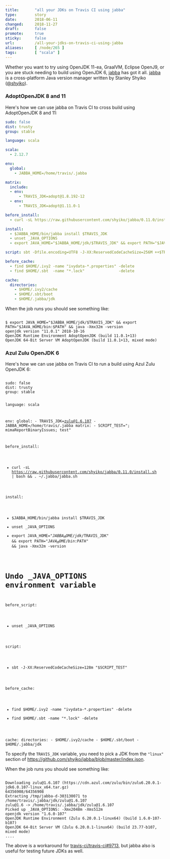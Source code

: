 ```yaml
---
title:       "all your JDKs on Travis CI using jabba"
type:        story
date:        2018-06-11
changed:     2018-11-27
draft:       false
promote:     true
sticky:      false
url:         /all-your-jdks-on-travis-ci-using-jabba
aliases:     [ /node/265 ]
tags:        [ "scala" ]
---
```


  [jabba]: https://github.com/shyiko/jabba

Whether you want to try using OpenJDK 11-ea, GraalVM, Eclipse OpenJ9, or you are stuck needing to build using OpenJDK 6, [jabba][jabba] has got it all. [jabba][jabba] is a cross-platform Java version manager written by Stanley Shyiko ([@shyiko](https://twitter.com/shyiko)).

### AdoptOpenJDK 8 and 11

Here's how we can use jabba on Travis CI to cross build using AdoptOpenJDK 8 and 11:

```yaml
sudo: false
dist: trusty
group: stable

language: scala

scala:
  - 2.12.7

env:
  global:
    - JABBA_HOME=/home/travis/.jabba

matrix:
  include:
  - env:
      - TRAVIS_JDK=adopt@1.8.192-12
  - env:
      - TRAVIS_JDK=adopt@1.11.0-1

before_install:
  - curl -sL https://raw.githubusercontent.com/shyiko/jabba/0.11.0/install.sh | bash && . ~/.jabba/jabba.sh

install:
  - $JABBA_HOME/bin/jabba install $TRAVIS_JDK
  - unset _JAVA_OPTIONS
  - export JAVA_HOME="$JABBA_HOME/jdk/$TRAVIS_JDK" && export PATH="$JAVA_HOME/bin:$PATH" && java -Xmx32m -version

script: sbt -Dfile.encoding=UTF8 -J-XX:ReservedCodeCacheSize=256M ++$TRAVIS_SCALA_VERSION! test

before_cache:
  - find $HOME/.ivy2 -name "ivydata-*.properties" -delete
  - find $HOME/.sbt  -name "*.lock"               -delete

cache:
  directories:
    - $HOME/.ivy2/cache
    - $HOME/.sbt/boot
    - $HOME/.jabba/jdk
```

When the job runs you should see something like:

<code>
$ export JAVA_HOME="$JABBA_HOME/jdk/$TRAVIS_JDK" && export PATH="$JAVA_HOME/bin:$PATH" && java -Xmx32m -version
openjdk version "11.0.1" 2018-10-16
OpenJDK Runtime Environment AdoptOpenJDK (build 11.0.1+13)
OpenJDK 64-Bit Server VM AdoptOpenJDK (build 11.0.1+13, mixed mode)
</code>

### Azul Zulu OpenJDK 6

Here's how we can use jabba on Travis CI to run a build using Azul Zulu OpenJDK 6:

<code>
sudo: false
dist: trusty
group: stable

language: scala

env:
  global:
    - TRAVIS_JDK=zulu@1.6.107
    - JABBA_HOME=/home/travis/.jabba
  matrix:
    - SCRIPT_TEST="; mimaReportBinaryIssues; test"

before_install:
  - curl -sL https://raw.githubusercontent.com/shyiko/jabba/0.11.0/install.sh | bash && . ~/.jabba/jabba.sh

install:
  - $JABBA_HOME/bin/jabba install $TRAVIS_JDK
  - unset _JAVA_OPTIONS
  - export JAVA_HOME="$JABBA_HOME/jdk/$TRAVIS_JDK" && export PATH="$JAVA_HOME/bin:$PATH" && java -Xmx32m -version

# Undo _JAVA_OPTIONS environment variable
before_script:
  - unset _JAVA_OPTIONS

script:
  - sbt -J-XX:ReservedCodeCacheSize=128m "$SCRIPT_TEST"

before_cache:
  - find $HOME/.ivy2 -name "ivydata-*.properties" -delete
  - find $HOME/.sbt  -name "*.lock"               -delete

cache:
  directories:
    - $HOME/.ivy2/cache
    - $HOME/.sbt/boot
    - $HOME/.jabba/jdk
</code>

To specify the `TRAVIS_JDK` variable, you need to pick a JDK from the `"linux"` section of <https://github.com/shyiko/jabba/blob/master/index.json>.

When the job runs you should see something like:

<code>
Downloading zulu@1.6.107 (https://cdn.azul.com/zulu/bin/zulu6.20.0.1-jdk6.0.107-linux_x64.tar.gz)
64356908/64356908
Extracting /tmp/jabba-d-303130071 to /home/travis/.jabba/jdk/zulu@1.6.107
zulu@1.6 -> /home/travis/.jabba/jdk/zulu@1.6.107
Picked up _JAVA_OPTIONS: -Xmx2048m -Xms512m
openjdk version "1.6.0-107"
OpenJDK Runtime Environment (Zulu 6.20.0.1-linux64) (build 1.6.0-107-b107)
OpenJDK 64-Bit Server VM (Zulu 6.20.0.1-linux64) (build 23.77-b107, mixed mode)
....
</code>

The above is a workaround for [travis-ci/travis-ci#9713](https://github.com/travis-ci/travis-ci/issues/9713), but jabba also is useful for testing future JDKs as well.
